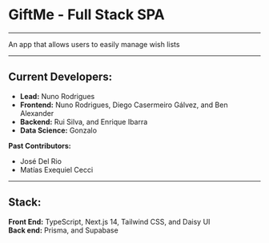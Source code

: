 # GiftMe - Full Stack SPA

***************************

An app that allows users to easily manage wish lists

***************************

## Current Developers:

- **Lead:** Nuno Rodrigues
- **Frontend:** Nuno Rodrigues, Diego Casermeiro Gálvez, and Ben Alexander
- **Backend:** Rui Silva, and Enrique Ibarra
- **Data Science:** Gonzalo

**Past Contributors:**

- José Del Rio
- Matías Exequiel Cecci

***************************

## Stack:

**Front End:** TypeScript, Next.js 14, Tailwind CSS, and Daisy UI  
**Back end:** Prisma, and Supabase

